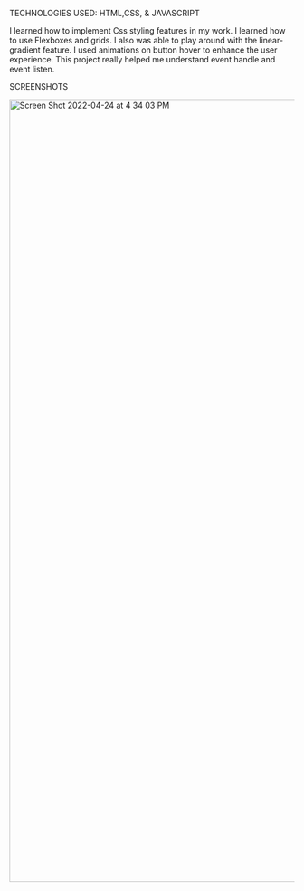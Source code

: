  TECHNOLOGIES USED: HTML,CSS, & JAVASCRIPT
   
   I learned how to implement Css styling features in my work. I learned how to use Flexboxes and grids. I also was able to play around with the linear-gradient feature. I used animations on button hover to enhance the user experience. This project really helped me understand event handle and event listen.


SCREENSHOTS

<img width="1383" alt="Screen Shot 2022-04-24 at 4 34 03 PM" src="https://user-images.githubusercontent.com/58995862/164997630-1237ae19-d755-4bb0-8ac9-9a498c625ba2.png">

